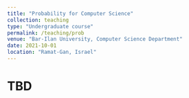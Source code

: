 ```yaml
---
title: "Probability for Computer Science"
collection: teaching
type: "Undergraduate course"
permalink: /teaching/prob
venue: "Bar-Ilan University, Computer Science Department"
date: 2021-10-01
location: "Ramat-Gan, Israel"
---
```


TBD
======